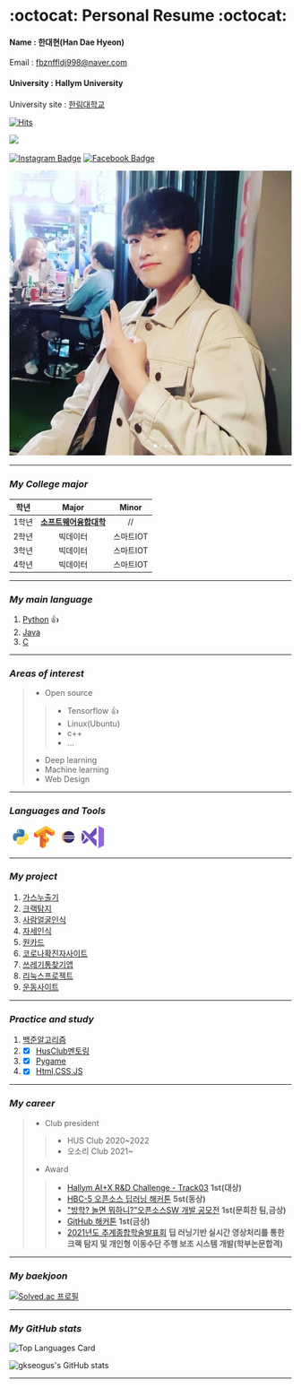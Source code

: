 # :octocat: **Personal Resume :octocat:**
<h4> Name : 한대현(Han Dae Hyeon) </h4>

Email : <fbznffldj998@naver.com> 

<h4> University : Hallym University </h4>

University site : [한림대학교][hallym]  

[![Hits](https://hits.seeyoufarm.com/api/count/incr/badge.svg?url=https%3A%2F%2Fgithub.com%2Fgkseogus&count_bg=%23111331&title_bg=%23F90213&icon=nestjs.svg&icon_color=%23000000&title=HI&edge_flat=false)](https://hits.seeyoufarm.com)

<img src="https://img.shields.io/github/followers/gkseogus?style=social">

[![Instagram Badge](https://img.shields.io/badge/-Instagram-dd2a7b?style=flat-square&logo=instagram&logoColor=white&link=https://www.instagram.com/hf1_00/)](https://www.instagram.com/hf1_00/)
[![Facebook Badge](https://img.shields.io/badge/-Facebook-1877f2?style=flat-square&logo=facebook&logoColor=white&link=https://www.facebook.com/profile.php?id=100007702273888)](https://www.facebook.com/profile.php?id=100007702273888) 

![my icon](/Myicon.PNG)

-----------------------

### *My College major*
|학년|Major|Minor|
|:---:|:---:|:---:|
|1학년|**[소프트웨어융합대학](https://www.hallym.ac.kr/hallym_univ/sub01/cP14.html)**|//|
|2학년|빅데이터|스마트IOT|
|3학년|빅데이터|스마트IOT|
|4학년|빅데이터|스마트IOT|

-----------------------

### *My main language*
1. [Python][Python] 👍
2. [Java][Java]
3. [C][VScode]

-----------------------

### *Areas of interest*
> * Open source
>> *  Tensorflow 👍
>> *  Linux(Ubuntu)
>> *  c++
>> * ...
> *  Deep learning
> *  Machine learning
> *  Web Design

-----------------------

### *Languages and Tools*
<code><img height="40" src="https://github.com/gkseogus/RESUME/blob/main/Python_icon.png"></code>
<code><img height="40" src="https://github.com/gkseogus/RESUME/blob/main/TF_icon.png"></code>
<code><img height="40" src="https://github.com/gkseogus/RESUME/blob/main/Eclipse_icon.png"></code>
<code><img height="40" src="https://github.com/gkseogus/RESUME/blob/main/VScode_icon.png"></code>

-----------------------

### *My project*
1. [가스누출기](https://github.com/gkseogus/GasLeak_Detector)
2. [크랙탐지](https://github.com/gkseogus/DeepLearning_CreakDetection)
3. [사람얼굴인식](https://github.com/gkseogus/Video_processing_project)
4. [자세인식](https://github.com/gkseogus/Human-Activity)
5. [원카드](https://github.com/gkseogus/OneCard_Project)
6. [코로나확진자사이트](https://github.com/gkseogus/Corona-related-projects)
7. [쓰레기통찾기앱](https://github.com/gkseogus/trashcan) 
8. [리눅스프로젝트](https://github.com/gkseogus/LinuxProject)
9. [운동사이트](https://github.com/gkseogus/Exercise_website) 
-----------------------

### *Practice and study*
1. [백준알고리즘](https://github.com/gkseogus/BK_Algorithm)
2. - [x] [HusClub멘토링](https://github.com/gkseogus/HusClub_mentoring)
3. - [x] [Pygame](https://github.com/gkseogus/PygamePractice)
4. - [x] [Html,CSS,JS](https://github.com/gkseogus/web_practice)

-----------------------
### *My career*
> * Club president
>> *  HUS Club 2020~2022
>> *  오소리 Club 2021~
> * Award
>> * [Hallym AI+X R&D Challenge - Track03](https://www.kaggle.com/c/hallym-2021-1-aicomp03) **1st(대상)**
>> * [HBC-5 오픈소스 딥러닝 해커톤](https://hlsw.hallym.ac.kr/index.php?mt=page&mp=5_2&mm=oxbbs&oxid=2&cpage=1&key=&val=&CAT_ID=&BID=547&cmd=view) **5st(동상)**
>> * ["방학? 놀면 뭐하니?"오픈소스SW 개발 공모전](https://hlsw.hallym.ac.kr/index.php?mt=page&mp=5_2&mm=oxbbs&oxid=2&cpage=1&key=&val=&CAT_ID=0&BID=492&cmd=view) **1st(문희찬 팀,금상)**
>> * [GitHub 해커톤](https://hlsw.hallym.ac.kr/index.php?mt=page&mp=5_2&mm=oxbbs&oxid=2&cpage=1&key=&val=&CAT_ID=0&BID=540&cmd=view) **1st(금상)**
>> * [2021년도 추계종합학술발표회](https://conf.kics.or.kr/) **딥 러닝기반 실시간 영상처리를 통한 크랙 탐지 및 개인형 이동수단 주행 보조 시스템 개발(학부논문합격)**
-----------------------

### *My baekjoon*
[![Solved.ac
프로필](http://mazassumnida.wtf/api/v2/generate_badge?boj=fbznffldj998)](https://solved.ac/fbznffldj998)

-----------------------

### *My GitHub stats*
![Top Languages Card](https://github-readme-stats.vercel.app/api/top-langs/?username=gkseogus&layout=compact)

![gkseogus's GitHub stats](https://github-readme-stats.vercel.app/api?username=gkseogus&show_icons=true&theme=radical)

-----------------------
 
[hallym]: https://www.hallym.ac.kr
[Python]: https://www.python.org
[VScode]: https://code.visualstudio.com
[Java]: https://www.java.com/ko
